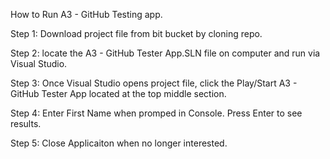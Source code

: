 How to Run A3 - GitHub Testing app.

Step 1: Download project file from bit bucket by cloning repo.

Step 2: locate the A3 - GitHub Tester App.SLN file on computer and run via Visual Studio.

Step 3: Once Visual Studio opens project file, click the Play/Start A3 - GitHub Tester App located at the top middle section.

Step 4: Enter First Name when promped in Console. Press Enter to see results.

Step 5: Close Applicaiton when no longer interested. 